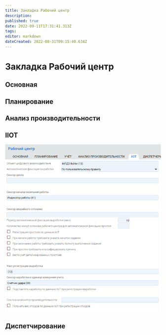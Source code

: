 ```yaml
---
title: Закладка Рабочий центр
description: 
published: true
date: 2022-09-11T17:31:41.313Z
tags: 
editor: markdown
dateCreated: 2022-08-31T09:15:40.634Z
---
```


# Закладка Рабочий центр

## Основная

## Планирование

## Анализ производительности

## IIOT

![](<../../../assets/image (49).png>)

## Диспетчирование
